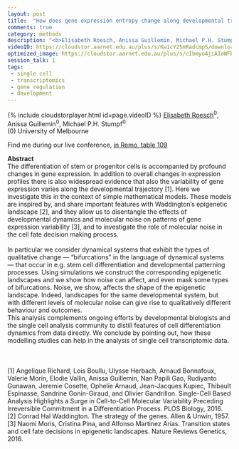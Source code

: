```yaml
---
layout: post
title:  "How does gene expression entropy change along developmental trajectories?"
comments: true
category: methods
description: "<b>Elisabeth Roesch, Anissa Guillemin, Michael P.H. Stumpf</b><br/>The differentiation of stem or progenitor cells is..."
videoID: https://cloudstor.aarnet.edu.au/plus/s/Kw1cY25mRadcmpS/download
optimized_image: https://cloudstor.aarnet.edu.au/plus/s/cIbmyo4jiAIoWFb/download
session_talk: 1
tags:
 - single cell
 - transcriptomics
 - gene regulation
 - development
---
```

{% include cloudstorplayer.html id=page.videoID %}
[<u>Elisabeth Roesch</u>](https://elisabethroesch.github.io)<sup>0</sup>, Anissa Guillemin<sup>0</sup>, Michael P.H. Stumpf<sup>0</sup><br/>
\(0\) University of Melbourne

Find me during our live conference, [in Remo, table 109](https://remo.co)

<b>Abstract</b><br/>
The differentiation of stem or progenitor cells is accompanied by profound changes in gene expression. In addition to overall changes in expression profiles there is also widespread evidence that also the variability of gene expression varies along the developmental trajectory \[1\]. Here we investigate this in the context of simple mathematical models. These models are inspired by, and share important features with Waddington’s epigenetic landscape \[2\], and they allow us to disentangle the effects of developmental dynamics and molecular noise on patterns of gene expression variability \[3\], and to investigate the role of molecular noise in the cell fate decision making process.<br/><br/>In particular we consider dynamical systems that exhibit the types of qualitative change — “bifurcations” in the language of dynamical systems — that occur in e.g. stem cell differentiation and developmental patterning processes. Using simulations we construct the corresponding epigenetic landscapes and we show how noise can affect, and even mask some types of bifurcations. Noise, we show, affects the shape of the epigenetic landscape. Indeed, landscapes for the same developmental system, but with different levels of molecular noise can give rise to qualitatively different behaviour and outcomes. <br/>This analysis complements ongoing efforts by developmental biologists and the single cell analysis community to distill features of cell differentiation dynamics from data directly. We conclude by pointing out, how these modelling studies can help in the analysis of single cell transcriptomic data.<br/><br/><br/><br/>\[1\] Angelique Richard, Lois Boullu, Ulysse Herbach, Arnaud Bonnafoux, Valerie Morin, Elodie Vallin, Anissa Guillemin, Nan Papili Gao, Rudiyanto Gunawan, Jeremie Cosette, Ophelie Arnaud, Jean-Jacques Kupiec, Thibault Espinasse, Sandrine Gonin-Giraud, and Olivier Gandrillon. Single-Cell Based Analysis Highlights a Surge in Cell-to-Cell Molecular Variability Preceding Irreversible Commitment in a Differentiation Process. PLOS Biology, 2016.<br/>\[2\] Conrad Hal Waddington. The strategy of the genes. Allen &amp; Unwin, 1957.<br/>\[3\] Naomi Moris, Cristina Pina, and Alfonso Martinez Arias. Transition states and cell fate decisions in epigenetic landscapes. Nature Reviews Genetics, 2016.
